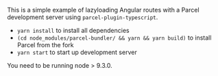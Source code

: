 This is a simple example of lazyloading Angular routes with a Parcel development server using `parcel-plugin-typescript`.

- `yarn install` to install all dependencies
-  `(cd node_modules/parcel-bundler/ && yarn && yarn build)` to install Parcel from the fork
- `yarn start` to start up development server

You need to be running node > 9.3.0.
